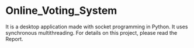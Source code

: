 # Online_Voting_System
It is a desktop application made with socket programming in Python. It uses synchronous multithreading.
For details on this project, please read the Report.
